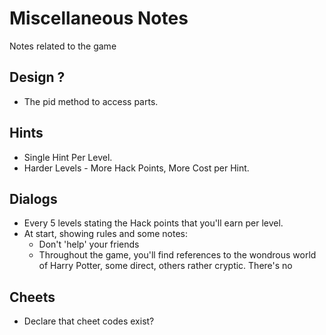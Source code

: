 # Miscellaneous Notes

Notes related to the game

## Design ?

* The pid method to access parts.

## Hints

* Single Hint Per Level.
* Harder Levels - More Hack Points, More Cost per Hint.

## Dialogs

* Every 5 levels stating the Hack points that you'll earn per level.
* At start, showing rules and some notes:
  * Don't 'help' your friends
  * Throughout the game, you'll find references to the wondrous world of Harry Potter, some direct, others rather cryptic. There's no   

## Cheets

* Declare that cheet codes exist?
